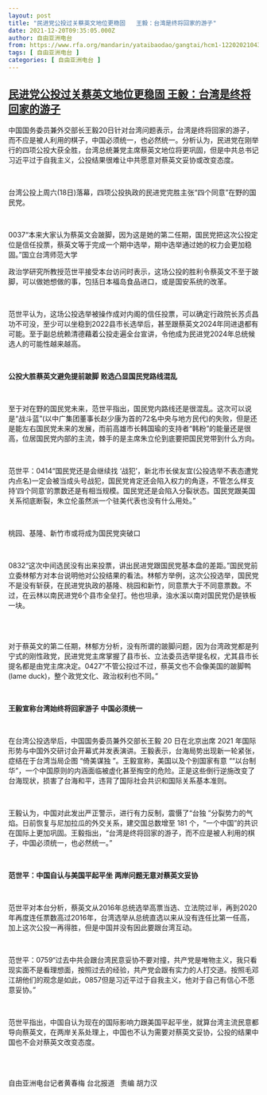 ```yaml
---
layout: post
title: "民进党公投过关蔡英文地位更稳固   王毅：台湾是终将回家的游子"
date: 2021-12-20T09:35:05.000Z
author: 自由亚洲电台
from: https://www.rfa.org/mandarin/yataibaodao/gangtai/hcm1-12202021043456.html
tags: [ 自由亚洲电台 ]
categories: [ 自由亚洲电台 ]
---
```

<!--1639992905000-->
[民进党公投过关蔡英文地位更稳固   王毅：台湾是终将回家的游子](https://www.rfa.org/mandarin/yataibaodao/gangtai/hcm1-12202021043456.html)
------

<div>
<p>中国国务委员兼外交部长王毅20日针对台湾问题表示，台湾是终将回家的游子，而不应是被人利用的棋子，中国必须统一，也必然统一。分析认为，民进党在刚举行的四项公投大获全胜，台湾总统兼党主席蔡英文地位将更巩固，但是中共总书记习近平过于自我主义，公投结果很难让中共愿意对蔡英文妥协或改变态度。</p><p> </p><p>台湾公投上周六(18日)落幕，四项公投执政的民进党完胜主张“四个同意”在野的国民党。</p><p> </p><p>0037“本来大家认为蔡英文会跛脚，因为这是她的第二任期，国民党把这次公投定位是信任投票，蔡英文等于完成一个期中选举，期中选举通过她的权力会更加稳固。”国立台湾师范大学</p><p>政治学研究所教授范世平接受本台访问时表示，这场公投的胜利令蔡英文不至于跛脚，可以做她想做的事，包括日本福岛食品进口，或是国安系统的改革。</p><p> </p><p>范世平认为，这场公投选举被操作成对内阁的信任投票，可以确定行政院长苏贞昌功不可没，至少可以坐稳到2022县市长选举后，甚至跟蔡英文2024年同进退都有可能。至于副总统赖清德藉着公投走遍全台宣讲，令他成为民进党2024年总统候选人的可能性越来越高。</p><p> </p><p><strong>公投大胜蔡英文避免提前跛脚</strong> <strong>败选凸显国民党路线混乱</strong></p><p> </p><p>至于对在野的国民党未来，范世平指出，国民党内路线还是很混乱。这次可以说是“战斗蓝”(以中广集团董事长赵少康为首的72名中央与地方民代)的失败，但是还是能左右国民党未来的发展，而前高雄市长韩国瑜的支持者“韩粉”的能量还是很高，位居国民党内部的主流，棘手的是主席朱立伦到底要把国民党带到什么方向。</p><p> </p><p>范世平：0414“国民党还是会继续找 ‘战犯’，新北市长侯友宜(公投选举不表态遭党内点名)一定会被当成头号战犯，国民党肯定还会陷入权力的角逐，不管怎么样支持’四个同意’的票数还是有相当规模。国民党还是会陷入分裂状态。国民党跟美国关系彻底断裂，朱立伦虽然派一个驻美代表也没有什么用处。”</p><p> </p><p>桃园、基隆、新竹市或将成为国民党突破口</p><p> </p><p>0832“这次中间选民没有出来投票，讲出民进党跟国民党基本盘的差距。”国民党前立委林郁方对本台说明他对公投结果的看法。林郁方举例，这次公投选举，国民党不是没有斩获，在民进党执政的基隆、桃园和新竹，同意票大于不同意票数。不过，在云林以南民进党6个县市全垒打。他也坦承，浊水溪以南对国民党仍是铁板一块。</p><p><br/><br/></p><p>对于蔡英文的第二任期，林郁方分析，没有所谓的跛脚问题，因为台湾政党都是列宁式的刚性政党，民进党党主席掌握了县市长、立法委员选举提名权，尤其县市长提名都是由党主席决定。0427“不管公投过不过，蔡英文也不会像美国的跛脚鸭(lame duck)，整个政党文化、政治权利也不同。”</p><p> </p><p><strong>王毅宣称台湾始终将回家游子</strong> <strong>中国必须统一</strong></p><p> </p><p>在台湾公投选举后，中国国务委员兼外交部长王毅 20 日在北京出席 2021 年国际形势与中国外交研讨会开幕式并发表演讲。王毅表示，台海局势出现新一轮紧张，症结在于台湾当局企图 “倚美谋独 ”。王毅宣称，美国以及个别国家有意 ““以台制华”，一个中国原则的内涵面临被虚化甚至掏空的危险。正是这些倒行逆施改变了台海现状，损害了台海和平，违背了国际社会共识和国际关系基本准则。</p><p> </p><p>王毅认为，中国对此发出严正警示，进行有力反制，震慑了“台独 ”分裂势力的气焰。日前恢复与尼加拉瓜的外交关系，建交国总数增至 181 个，“一个中国”的共识在国际上更加巩固。王毅指出，“台湾是终将回家的游子，而不应是被人利用的棋子，中国必须统一，也必然统一。”</p><p> </p><p><strong>范世平：中国自认与美国平起平坐</strong> <strong>两岸问题无意对蔡英文妥协</strong></p><p> </p><p>范世平对本台分析，蔡英文从2016年总统选举高票当选、立法院过半，再到2020年再度连任票数高过2016年，台湾选举从总统直选以来从没有连任比第一任高，加上这次公投一再得胜，但是中国并没有因此要跟台湾互动。</p><p> </p><p>范世平：0759“过去中共会跟台湾民意妥协不要对撞，共产党是唯物主义，我只看现实面不是看理想面，按照过去的经验，共产党会跟有实力的人打交道。按照毛邓江胡他们的观念是如此，0857但是习近平过于自我主义，他对于自己有信心不愿意妥协。”</p><p> </p><p>范世平指出，中国自认为现在的国际影响力跟美国平起平坐，就算台湾主流民意都导向蔡英文，在两岸关系处理上，中国也不认为需要对蔡英文妥协，公投的结果中国也不会对蔡英文改变态度。</p><p><br/><br/></p><p>自由亚洲电台记者黄春梅 台北报道   责编 胡力汉</p><p> </p><p> </p>
</div>
